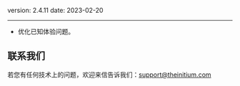 version: 2.4.11
date: 2023-02-20

---

- 优化已知体验问题。

## 联系我们

若您有任何技术上的问题，欢迎来信告诉我们：[support@theinitium.com](mailto:support@theinitium.com)